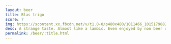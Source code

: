 ```yaml
---
layout: beer
title: Blas trigo
score: 7
img: https://scontent.xx.fbcdn.net/v/t1.0-0/p480x480/1011466_10151798821318745_54743244_n.jpg?oh=e0e711a9bb62e3908ad4816f1f4b6e24&oe=591A228C
desc: A strange taste. Almost like a lambic. Even enjoyed by non beer drinkers
permalink: /beer/:title.html
---
```

